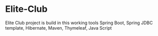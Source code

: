# Elite-Club
Elite Club project is build in this working tools  Spring Boot, Spring JDBC template, Hibernate, Maven, Thymeleaf,  Java Script
